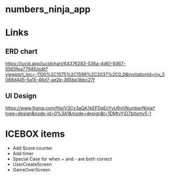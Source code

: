 # numbers_ninja_app



# Links

## ERD chart
https://lucid.app/lucidchart/64376283-536a-4d61-9367-5565fea77945/edit?viewport_loc=-1100%2C1075%2C1599%2C2037%2C0_0&invitationId=inv_3088d445-5a15-46d7-ae2e-365be3bbc27f

## UI Design
https://www.figma.com/file/V3Cv3aQA7eEFDqEcYvU6yl/NumberNinja?type=design&node-id=0%3A1&mode=design&t=1DMtvYjD7bitxmv5-1





# ICEBOX items
- Add Score counter
- Add timer
- Special Case for when + and - are both correct
- UserCreateScreen
- GameOverScreen